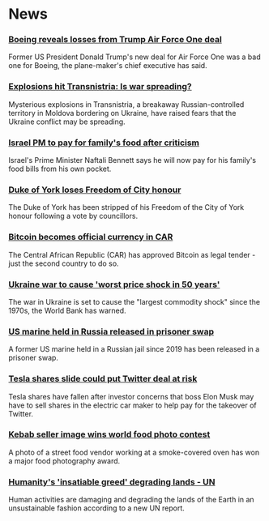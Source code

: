 # News
### [Boeing reveals losses from Trump Air Force One deal](https://www.bbc.com/news/business-61250667)
Former US President Donald Trump's new deal for Air Force One was a bad one for Boeing, the plane-maker's chief executive has said.
### [Explosions hit Transnistria: Is war spreading?](https://www.bbc.com/news/world-europe-61233095)
Mysterious explosions in Transnistria, a breakaway Russian-controlled territory in Moldova bordering on Ukraine, have raised fears that the Ukraine conflict may be spreading.
### [Israel PM to pay for family's food after criticism](https://www.bbc.com/news/61243038)
Israel's Prime Minister Naftali Bennett says he will now pay for his family's food bills from his own pocket.
### [Duke of York loses Freedom of City honour](https://www.bbc.com/news/uk-england-york-north-yorkshire-61247885)
The Duke of York has been stripped of his Freedom of the City of York honour following a vote by councillors.
### [Bitcoin becomes official currency in CAR](https://www.bbc.com/news/world-africa-61248809)
The Central African Republic (CAR) has approved Bitcoin as legal tender - just the second country to do so.
### [Ukraine war to cause 'worst price shock in 50 years'](https://www.bbc.com/news/business-61235528)
The war in Ukraine is set to cause the "largest commodity shock" since the 1970s, the World Bank has warned. 
### [US marine held in Russia released in prisoner swap](https://www.bbc.com/news/world-us-canada-61156745)
A former US marine held in a Russian jail since 2019 has been released in a prisoner swap. 
### [Tesla shares slide could put Twitter deal at risk](https://www.bbc.com/news/business-61239181)
Tesla shares have fallen after investor concerns that boss Elon Musk may have to sell shares in the electric car maker to help pay for the takeover of Twitter.
### [Kebab seller image wins world food photo contest](https://www.bbc.com/news/in-pictures-61222913)
A photo of a street food vendor working at a smoke-covered oven has won a major food photography award. 
### [Humanity's 'insatiable greed' degrading lands - UN](https://www.bbc.com/news/science-environment-61221666)
Human activities are damaging and degrading the lands of the Earth in an unsustainable fashion according to a new UN report. 
